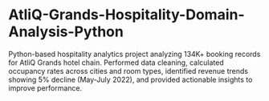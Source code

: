 # AtliQ-Grands-Hospitality-Domain-Analysis-Python
Python-based hospitality analytics project analyzing 134K+ booking records for AtliQ Grands hotel chain. Performed data cleaning, calculated occupancy rates across cities and room types, identified revenue trends showing 5% decline (May-July 2022), and provided actionable insights to improve performance.
